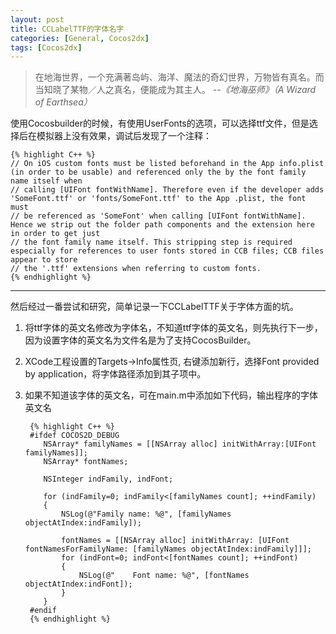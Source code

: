 ```yaml
---
layout: post
title: CCLabelTTF的字体名字
categories: [General, Cocos2dx]
tags: [Cocos2dx]
---
```


> 在地海世界，一个充满著岛屿、海洋、魔法的奇幻世界，万物皆有真名。而当知晓了某物／人之真名，便能成为其主人。 
> *--《地海巫师》（A Wizard of Earthsea）*


使用Cocosbuilder的时候，有使用UserFonts的选项，可以选择ttf文件，但是选择后在模拟器上没有效果，调试后发现了一个注释：

	{% highlight C++ %}
	// On iOS custom fonts must be listed beforehand in the App info.plist (in order to be usable) and referenced only the by the font family name itself when
	// calling [UIFont fontWithName]. Therefore even if the developer adds 'SomeFont.ttf' or 'fonts/SomeFont.ttf' to the App .plist, the font must
	// be referenced as 'SomeFont' when calling [UIFont fontWithName]. Hence we strip out the folder path components and the extension here in order to get just
	// the font family name itself. This stripping step is required especially for references to user fonts stored in CCB files; CCB files appear to store
	// the '.ttf' extensions when referring to custom fonts.
	{% endhighlight %}
        

----------

然后经过一番尝试和研究，简单记录一下CCLabelTTF关于字体方面的坑。

1. 将ttf字体的英文名修改为字体名，不知道ttf字体的英文名，则先执行下一步，因为设置字体的英文名为文件名是为了支持CocosBuilder。
1. XCode工程设置的Targets->Info属性页, 右键添加新行，选择Font provided by application，将字体路径添加到其子项中。
1. 如果不知道该字体的英文名，可在main.m中添加如下代码，输出程序的字体英文名

		{% highlight C++ %}
		#ifdef COCOS2D_DEBUG
		   NSArray* familyNames = [[NSArray alloc] initWithArray:[UIFont familyNames]];
		   NSArray* fontNames;
		
		   NSInteger indFamily, indFont;
		
		   for (indFamily=0; indFamily<[familyNames count]; ++indFamily)
		   {
		       NSLog(@"Family name: %@", [familyNames objectAtIndex:indFamily]);
		
		       fontNames = [[NSArray alloc] initWithArray: [UIFont fontNamesForFamilyName: [familyNames objectAtIndex:indFamily]]];        
		       for (indFont=0; indFont<[fontNames count]; ++indFont)
		       {
		           NSLog(@"    Font name: %@", [fontNames objectAtIndex:indFont]);
		       }
		   }
		#endif
		{% endhighlight %}